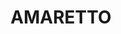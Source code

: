 ---
layout: page
title: AMARETTO
description: Identifies pancancer driver genes using gene expression, DNA copy number and DNA methylation data 
img: /assets/img/comm2.png
redirect: https://bitbucket.org/gevaertlab/pancanceramaretto/src/master/
importance: 4
category: R codes
---